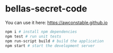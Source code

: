 # bellas-secret-code

You can use it here: <https://awconstable.github.io>

```bash
npm i # install npm dependencies
npm test # run unit tests
npm run-script build # build the application
npm start # start the development server
```
